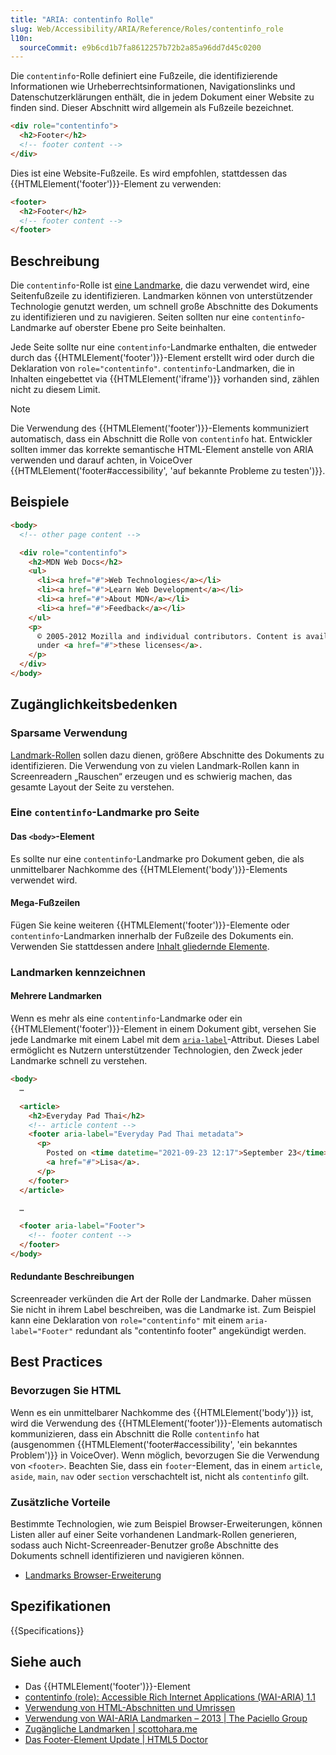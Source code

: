 ```yaml
---
title: "ARIA: contentinfo Rolle"
slug: Web/Accessibility/ARIA/Reference/Roles/contentinfo_role
l10n:
  sourceCommit: e9b6cd1b7fa8612257b72b2a85a96dd7d45c0200
---
```


Die `contentinfo`-Rolle definiert eine Fußzeile, die identifizierende Informationen wie Urheberrechtsinformationen, Navigationslinks und Datenschutzerklärungen enthält, die in jedem Dokument einer Website zu finden sind. Dieser Abschnitt wird allgemein als Fußzeile bezeichnet.

```html
<div role="contentinfo">
  <h2>Footer</h2>
  <!-- footer content -->
</div>
```

Dies ist eine Website-Fußzeile. Es wird empfohlen, stattdessen das {{HTMLElement('footer')}}-Element zu verwenden:

```html
<footer>
  <h2>Footer</h2>
  <!-- footer content -->
</footer>
```

## Beschreibung

Die `contentinfo`-Rolle ist [eine Landmarke](/de/docs/Web/Accessibility/ARIA/Reference/Roles#3._landmark_roles), die dazu verwendet wird, eine Seitenfußzeile zu identifizieren. Landmarken können von unterstützender Technologie genutzt werden, um schnell große Abschnitte des Dokuments zu identifizieren und zu navigieren. Seiten sollten nur eine `contentinfo`-Landmarke auf oberster Ebene pro Seite beinhalten.

Jede Seite sollte nur eine `contentinfo`-Landmarke enthalten, die entweder durch das {{HTMLElement('footer')}}-Element erstellt wird oder durch die Deklaration von `role="contentinfo"`. `contentinfo`-Landmarken, die in Inhalten eingebettet via {{HTMLElement('iframe')}} vorhanden sind, zählen nicht zu diesem Limit.

> [!NOTE]
> Die Verwendung des {{HTMLElement('footer')}}-Elements kommuniziert automatisch, dass ein Abschnitt die Rolle von `contentinfo` hat. Entwickler sollten immer das korrekte semantische HTML-Element anstelle von ARIA verwenden und darauf achten, in VoiceOver {{HTMLElement('footer#accessibility', 'auf bekannte Probleme zu testen')}}.

## Beispiele

```html
<body>
  <!-- other page content -->

  <div role="contentinfo">
    <h2>MDN Web Docs</h2>
    <ul>
      <li><a href="#">Web Technologies</a></li>
      <li><a href="#">Learn Web Development</a></li>
      <li><a href="#">About MDN</a></li>
      <li><a href="#">Feedback</a></li>
    </ul>
    <p>
      © 2005-2012 Mozilla and individual contributors. Content is available
      under <a href="#">these licenses</a>.
    </p>
  </div>
</body>
```

## Zugänglichkeitsbedenken

### Sparsame Verwendung

[Landmark-Rollen](/de/docs/Web/Accessibility/ARIA/Reference/Roles#3._landmark_roles) sollen dazu dienen, größere Abschnitte des Dokuments zu identifizieren. Die Verwendung von zu vielen Landmark-Rollen kann in Screenreadern „Rauschen“ erzeugen und es schwierig machen, das gesamte Layout der Seite zu verstehen.

### Eine `contentinfo`-Landmarke pro Seite

#### Das `<body>`-Element

Es sollte nur eine `contentinfo`-Landmarke pro Dokument geben, die als unmittelbarer Nachkomme des {{HTMLElement('body')}}-Elements verwendet wird.

#### Mega-Fußzeilen

Fügen Sie keine weiteren {{HTMLElement('footer')}}-Elemente oder `contentinfo`-Landmarken innerhalb der Fußzeile des Dokuments ein. Verwenden Sie stattdessen andere [Inhalt gliedernde Elemente](/de/docs/Web/HTML/Reference/Elements#content_sectioning).

### Landmarken kennzeichnen

#### Mehrere Landmarken

Wenn es mehr als eine `contentinfo`-Landmarke oder ein {{HTMLElement('footer')}}-Element in einem Dokument gibt, versehen Sie jede Landmarke mit einem Label mit dem [`aria-label`](/de/docs/Web/Accessibility/ARIA/Reference/Attributes/aria-label)-Attribut. Dieses Label ermöglicht es Nutzern unterstützender Technologien, den Zweck jeder Landmarke schnell zu verstehen.

```html
<body>
  …

  <article>
    <h2>Everyday Pad Thai</h2>
    <!-- article content -->
    <footer aria-label="Everyday Pad Thai metadata">
      <p>
        Posted on <time datetime="2021-09-23 12:17">September 23</time> by
        <a href="#">Lisa</a>.
      </p>
    </footer>
  </article>

  …

  <footer aria-label="Footer">
    <!-- footer content -->
  </footer>
</body>
```

#### Redundante Beschreibungen

Screenreader verkünden die Art der Rolle der Landmarke. Daher müssen Sie nicht in ihrem Label beschreiben, was die Landmarke ist. Zum Beispiel kann eine Deklaration von `role="contentinfo"` mit einem `aria-label="Footer"` redundant als "contentinfo footer" angekündigt werden.

## Best Practices

### Bevorzugen Sie HTML

Wenn es ein unmittelbarer Nachkomme des {{HTMLElement('body')}} ist, wird die Verwendung des {{HTMLElement('footer')}}-Elements automatisch kommunizieren, dass ein Abschnitt die Rolle `contentinfo` hat (ausgenommen {{HTMLElement('footer#accessibility', 'ein bekanntes Problem')}} in VoiceOver). Wenn möglich, bevorzugen Sie die Verwendung von `<footer>`. Beachten Sie, dass ein `footer`-Element, das in einem `article`, `aside`, `main`, `nav` oder `section` verschachtelt ist, nicht als `contentinfo` gilt.

### Zusätzliche Vorteile

Bestimmte Technologien, wie zum Beispiel Browser-Erweiterungen, können Listen aller auf einer Seite vorhandenen Landmark-Rollen generieren, sodass auch Nicht-Screenreader-Benutzer große Abschnitte des Dokuments schnell identifizieren und navigieren können.

- [Landmarks Browser-Erweiterung](https://matatk.agrip.org.uk/landmarks/)

## Spezifikationen

{{Specifications}}

## Siehe auch

- Das {{HTMLElement('footer')}}-Element
- [contentinfo (role): Accessible Rich Internet Applications (WAI-ARIA) 1.1](https://www.w3.org/TR/wai-aria/#contentinfo)
- [Verwendung von HTML-Abschnitten und Umrissen](/de/docs/Web/HTML/Reference/Elements/Heading_Elements)
- [Verwendung von WAI-ARIA Landmarken – 2013 | The Paciello Group](https://www.tpgi.com/using-wai-aria-landmarks-2013/)
- [Zugängliche Landmarken | scottohara.me](https://www.scottohara.me/blog/2018/03/03/landmarks.html)
- [Das Footer-Element Update | HTML5 Doctor](https://html5doctor.com/the-footer-element-update/)
